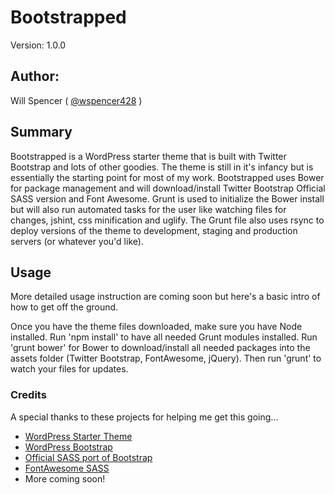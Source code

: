 # Bootstrapped

Version: 1.0.0

## Author:

Will Spencer ( [@wspencer428](http://twitter.com/wspencer428) )

## Summary

Bootstrapped is a WordPress starter theme that is built with Twitter Bootstrap and lots of other goodies. The theme is still in it's infancy but is essentially the starting point for most of my work. Bootstrapped uses Bower for package management and will download/install Twitter Bootstrap Official SASS version and Font Awesome. Grunt is used to initialize the Bower install but will also run automated tasks for the user like watching files for changes, jshint, css minification and uglify. The Grunt file also uses rsync to deploy versions of the theme to development, staging and production servers (or whatever you'd like).

## Usage

More detailed usage instruction are coming soon but here's a basic intro of how to get off the ground.

Once you have the theme files downloaded, make sure you have Node installed. Run 'npm install' to have all needed Grunt modules installed. Run 'grunt bower' for Bower to download/install all needed packages into the assets folder (Twitter Bootstrap, FontAwesome, jQuery). Then run 'grunt' to watch your files for updates.



### Credits

A special thanks to these projects for helping me get this going...

* [WordPress Starter Theme](https://github.com/mattbanks/WordPress-Starter-Theme)
* [WordPress Bootstrap](https://github.com/320press/wordpress-bootstrap)
* [Official SASS port of Bootstrap](https://github.com/twbs/bootstrap-sass)
* [FontAwesome SASS](https://github.com/FortAwesome/font-awesome-sass)
* More coming soon!
